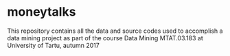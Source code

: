 # moneytalks
This repository contains all the data and source codes used to accomplish a data mining project as part of the course Data Mining MTAT.03.183 at University of Tartu, autumn 2017
